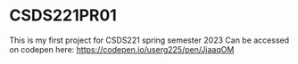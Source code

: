 # CSDS221PR01
This is my first project for CSDS221 spring semester 2023
Can be accessed on codepen here: https://codepen.io/userg225/pen/JjaaqOM 
